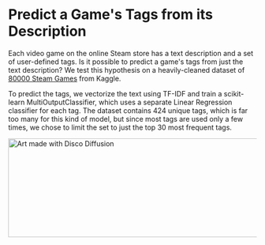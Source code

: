 # Predict a Game's Tags from its Description
Each video game on the online Steam store has a text description and a set of user-defined tags. Is it possible to predict a game's tags from just the text description? We test this hypothesis on a heavily-cleaned dataset of [80000 Steam Games](https://www.kaggle.com/datasets/deepann/80000-steam-games-dataset) from Kaggle.  
  
To predict the tags, we vectorize the text using TF-IDF and train a scikit-learn MultiOutputClassifier, which uses a separate Linear Regression classifier for each tag. The dataset contains 424 unique tags, which is far too many for this kind of model, but since most tags are used only a few times, we chose to limit the set to just the top 30 most frequent tags.  
  
<img src="example_image.png" width="600" height="200" title="Art made with Disco Diffusion"/>
